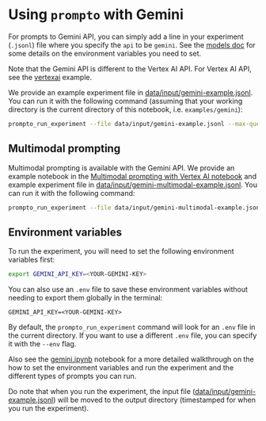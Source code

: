 # Using `prompto` with Gemini

For prompts to Gemini API, you can simply add a line in your experiment (`.jsonl`) file where you specify the `api` to be `gemini`. See the [models doc](./../../docs/gemini.md) for some details on the environment variables you need to set.

Note that the Gemini API is different to the Vertex AI API. For Vertex AI API, see the [vertexai](./../vertexai/README.md) example.

We provide an example experiment file in [data/input/gemini-example.jsonl](https://github.com/alan-turing-institute/prompto/blob/main/examples/gemini/data/input/gemini-example.jsonl). You can run it with the following command (assuming that your working directory is the current directory of this notebook, i.e. `examples/gemini`):
```bash
prompto_run_experiment --file data/input/gemini-example.jsonl --max-queries 30
```

## Multimodal prompting

Multimodal prompting is available with the Gemini API. We provide an example notebook in the [Multimodal prompting with Vertex AI notebook](./gemini-multimodal.ipynb) and example experiment file in [data/input/gemini-multimodal-example.jsonl](https://github.com/alan-turing-institute/prompto/blob/main/examples/gemini/data/input/gemini-multimodal-example.jsonl). You can run it with the following command:
```bash
prompto_run_experiment --file data/input/gemini-multimodal-example.jsonl --max-queries 30
```

## Environment variables

To run the experiment, you will need to set the following environment variables first:
```bash
export GEMINI_API_KEY=<YOUR-GEMINI-KEY>
```

You can also use an `.env` file to save these environment variables without needing to export them globally in the terminal:
```
GEMINI_API_KEY=<YOUR-GEMINI-KEY>
```

By default, the `prompto_run_experiment` command will look for an `.env` file in the current directory. If you want to use a different `.env` file, you can specify it with the `--env` flag.

Also see the [gemini.ipynb](./gemini.ipynb) notebook for a more detailed walkthrough on the how to set the environment variables and run the experiment and the different types of prompts you can run.

Do note that when you run the experiment, the input file ([data/input/gemini-example.jsonl](https://github.com/alan-turing-institute/prompto/blob/main/examples/gemini/data/input/gemini-example.jsonl)) will be moved to the output directory (timestamped for when you run the experiment).
